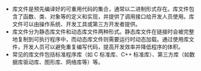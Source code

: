 - 库文件是预先编译好的可重用代码的集合，通常以二进制形式存在。库文件包含了函数、类、对象等的定义和实现，并提供了调用接口给开发人员使用。库文件可以由操作系统、开发工具或第三方开发者提供。
- 库文件分为静态库文件和动态库文件两种形式。静态库文件在链接时会被完整地复制到可执行程序中，而动态库文件则需要运行时动态加载。通过使用库文件，开发人员可以避免重复编写代码，提高开发效率并降低程序的体积。
- 常见的库文件包括标准程序库（如 C 标准库、C++ 标准库）、第三方库（如数据库驱动库、图形库、网络库等）等。